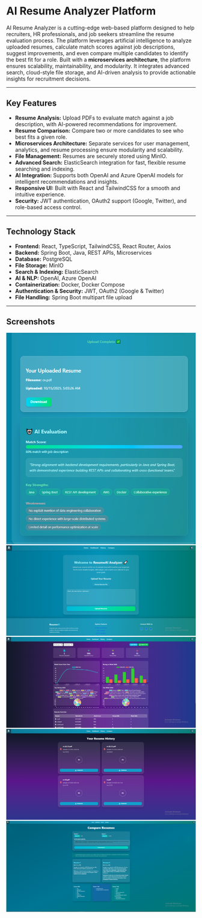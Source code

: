 # AI Resume Analyzer Platform

AI Resume Analyzer is a cutting-edge web-based platform designed to help recruiters, HR professionals, and job seekers streamline the resume evaluation process. The platform leverages artificial intelligence to analyze uploaded resumes, calculate match scores against job descriptions, suggest improvements, and even compare multiple candidates to identify the best fit for a role.
Built with a **microservices architecture**, the platform ensures scalability, maintainability, and modularity. It integrates advanced search, cloud-style file storage, and AI-driven analysis to provide actionable insights for recruitment decisions.

---

## Key Features

- **Resume Analysis:** Upload PDFs to evaluate match against a job description, with AI-powered recommendations for improvement.  
- **Resume Comparison:** Compare two or more candidates to see who best fits a given role.  
- **Microservices Architecture:** Separate services for user management, analytics, and resume processing ensure modularity and scalability.  
- **File Management:** Resumes are securely stored using MinIO.  
- **Advanced Search:** ElasticSearch integration for fast, flexible resume searching and indexing.  
- **AI Integration:** Supports both OpenAI and Azure OpenAI models for intelligent recommendations and insights.  
- **Responsive UI:** Built with React and TailwindCSS for a smooth and intuitive experience.  
- **Security:** JWT authentication, OAuth2 support (Google, Twitter), and role-based access control.  

---

## Technology Stack

- **Frontend:** React, TypeScript, TailwindCSS, React Router, Axios  
- **Backend:** Spring Boot, Java, REST APIs, Microservices  
- **Database:** PostgreSQL  
- **File Storage:** MinIO  
- **Search & Indexing:** ElasticSearch  
- **AI & NLP:** OpenAI, Azure OpenAI  
- **Containerization:** Docker, Docker Compose  
- **Authentication & Security:** JWT, OAuth2 (Google & Twitter)  
- **File Handling:** Spring Boot multipart file upload


---
## Screenshots

![Screenshot 1](screenshots/Screenshot_1.png)
![Screenshot 2](screenshots/Screenshot_2.png)
![Screenshot 3](screenshots/Screenshot_3.png)
![Screenshot 4](screenshots/Screenshot_4.png)
![Screenshot 5](screenshots/Screenshot_5.png)




  
